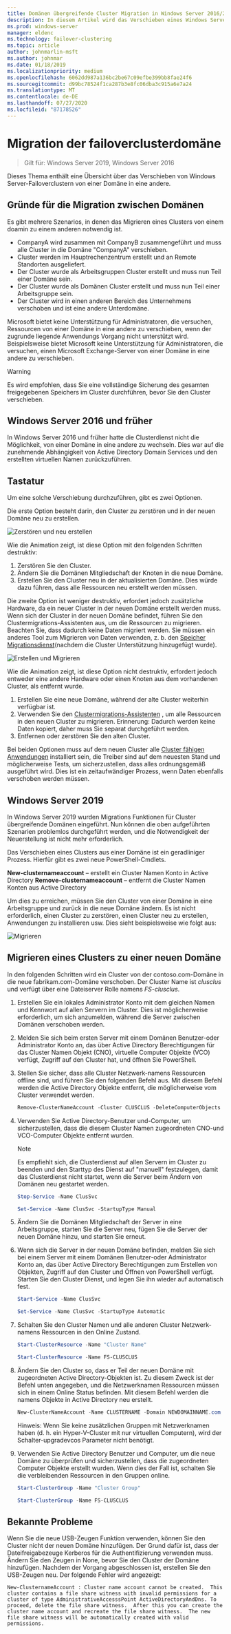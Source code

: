 ```yaml
---
title: Domänen übergreifende Cluster Migration in Windows Server 2016/2019
description: In diesem Artikel wird das Verschieben eines Windows Server 2019-Clusters von einer Domäne in eine andere beschrieben.
ms.prod: windows-server
manager: eldenc
ms.technology: failover-clustering
ms.topic: article
author: johnmarlin-msft
ms.author: johnmar
ms.date: 01/18/2019
ms.localizationpriority: medium
ms.openlocfilehash: 6062dd987a136bc2be67c09efbe399bb8fae24f6
ms.sourcegitcommit: d99bc78524f1ca287b3e8fc06dba3c915a6e7a24
ms.translationtype: MT
ms.contentlocale: de-DE
ms.lasthandoff: 07/27/2020
ms.locfileid: "87178526"
---
```

# <a name="failover-cluster-domain-migration"></a>Migration der failoverclusterdomäne

> Gilt für: Windows Server 2019, Windows Server 2016

Dieses Thema enthält eine Übersicht über das Verschieben von Windows Server-Failoverclustern von einer Domäne in eine andere.

## <a name="why-migrate-between-domains"></a>Gründe für die Migration zwischen Domänen

Es gibt mehrere Szenarios, in denen das Migrieren eines Clusters von einem doamin zu einem anderen notwendig ist.

- CompanyA wird zusammen mit CompanyB zusammengeführt und muss alle Cluster in die Domäne "CompanyA" verschieben.
- Cluster werden im Hauptrechenzentrum erstellt und an Remote Standorten ausgeliefert.
- Der Cluster wurde als Arbeitsgruppen Cluster erstellt und muss nun Teil einer Domäne sein.
- Der Cluster wurde als Domänen Cluster erstellt und muss nun Teil einer Arbeitsgruppe sein.
- Der Cluster wird in einen anderen Bereich des Unternehmens verschoben und ist eine andere Unterdomäne.

Microsoft bietet keine Unterstützung für Administratoren, die versuchen, Ressourcen von einer Domäne in eine andere zu verschieben, wenn der zugrunde liegende Anwendungs Vorgang nicht unterstützt wird. Beispielsweise bietet Microsoft keine Unterstützung für Administratoren, die versuchen, einen Microsoft Exchange-Server von einer Domäne in eine andere zu verschieben.

   > [!WARNING]
   > Es wird empfohlen, dass Sie eine vollständige Sicherung des gesamten freigegebenen Speichers im Cluster durchführen, bevor Sie den Cluster verschieben.

## <a name="windows-server-2016-and-earlier"></a>Windows Server 2016 und früher

In Windows Server 2016 und früher hatte die Clusterdienst nicht die Möglichkeit, von einer Domäne in eine andere zu wechseln.  Dies war auf die zunehmende Abhängigkeit von Active Directory Domain Services und den erstellten virtuellen Namen zurückzuführen.

## <a name="options"></a>Tastatur

Um eine solche Verschiebung durchzuführen, gibt es zwei Optionen.

Die erste Option besteht darin, den Cluster zu zerstören und in der neuen Domäne neu zu erstellen.

![Zerstören und neu erstellen](media/Cross-Domain-Cluster-Migration/Cross-Cluster-Domain-Migration-1.gif)

Wie die Animation zeigt, ist diese Option mit den folgenden Schritten destruktiv:

1. Zerstören Sie den Cluster.
2. Ändern Sie die Domänen Mitgliedschaft der Knoten in die neue Domäne.
3. Erstellen Sie den Cluster neu in der aktualisierten Domäne.  Dies würde dazu führen, dass alle Ressourcen neu erstellt werden müssen.

Die zweite Option ist weniger destruktiv, erfordert jedoch zusätzliche Hardware, da ein neuer Cluster in der neuen Domäne erstellt werden muss.  Wenn sich der Cluster in der neuen Domäne befindet, führen Sie den Clustermigrations-Assistenten aus, um die Ressourcen zu migrieren. Beachten Sie, dass dadurch keine Daten migriert werden. Sie müssen ein anderes Tool zum Migrieren von Daten verwenden, z. b. den [Speicher Migrationsdienst](../storage/storage-migration-service/overview.md)(nachdem die Cluster Unterstützung hinzugefügt wurde).

![Erstellen und Migrieren](media/Cross-Domain-Cluster-Migration/Cross-Cluster-Domain-Migration-2.gif)

Wie die Animation zeigt, ist diese Option nicht destruktiv, erfordert jedoch entweder eine andere Hardware oder einen Knoten aus dem vorhandenen Cluster, als entfernt wurde.

1. Erstellen Sie eine neue Domäne, während der alte Cluster weiterhin verfügbar ist.
2. Verwenden Sie den [Clustermigrations-Assistenten](/previous-versions/windows/it-pro/windows-server-2008-R2-and-2008/cc754481(v=ws.10)) , um alle Ressourcen in den neuen Cluster zu migrieren. Erinnerung: Dadurch werden keine Daten kopiert, daher muss Sie separat durchgeführt werden.
3. Entfernen oder zerstören Sie den alten Cluster.

Bei beiden Optionen muss auf dem neuen Cluster alle [Cluster fähigen Anwendungen](https://technet.microsoft.com/aa369082(v=vs.90)) installiert sein, die Treiber sind auf dem neuesten Stand und möglicherweise Tests, um sicherzustellen, dass alles ordnungsgemäß ausgeführt wird.  Dies ist ein zeitaufwändiger Prozess, wenn Daten ebenfalls verschoben werden müssen.

## <a name="windows-server-2019"></a>Windows Server 2019

In Windows Server 2019 wurden Migrations Funktionen für Cluster übergreifende Domänen eingeführt.  Nun können die oben aufgeführten Szenarien problemlos durchgeführt werden, und die Notwendigkeit der Neuerstellung ist nicht mehr erforderlich.

Das Verschieben eines Clusters aus einer Domäne ist ein geradliniger Prozess. Hierfür gibt es zwei neue PowerShell-Cmdlets.

**New-clusternameaccount** – erstellt ein Cluster Namen Konto in Active Directory **Remove-clusternameaccount** – entfernt die Cluster Namen Konten aus Active Directory

Um dies zu erreichen, müssen Sie den Cluster von einer Domäne in eine Arbeitsgruppe und zurück in die neue Domäne ändern.  Es ist nicht erforderlich, einen Cluster zu zerstören, einen Cluster neu zu erstellen, Anwendungen zu installieren usw. Dies sieht beispielsweise wie folgt aus:

![Migrieren](media/Cross-Domain-Cluster-Migration/Cross-Cluster-Domain-Migration-3.gif)

## <a name="migrating-a-cluster-to-a-new-domain"></a>Migrieren eines Clusters zu einer neuen Domäne

In den folgenden Schritten wird ein Cluster von der contoso.com-Domäne in die neue fabrikam.com-Domäne verschoben.  Der Cluster Name ist *clusclus* und verfügt über eine Dateiserver Rolle namens *FS-clusclus*.

1. Erstellen Sie ein lokales Administrator Konto mit dem gleichen Namen und Kennwort auf allen Servern im Cluster.  Dies ist möglicherweise erforderlich, um sich anzumelden, während die Server zwischen Domänen verschoben werden.
2. Melden Sie sich beim ersten Server mit einem Domänen Benutzer-oder Administrator Konto an, das über Active Directory Berechtigungen für das Cluster Namen Objekt (CNO), virtuelle Computer Objekte (VCO) verfügt, Zugriff auf den Cluster hat, und öffnen Sie PowerShell.
3. Stellen Sie sicher, dass alle Cluster Netzwerk-namens Ressourcen offline sind, und führen Sie den folgenden Befehl aus.  Mit diesem Befehl werden die Active Directory Objekte entfernt, die möglicherweise vom Cluster verwendet werden.

   ```PowerShell
   Remove-ClusterNameAccount -Cluster CLUSCLUS -DeleteComputerObjects
   ```
4. Verwenden Sie Active Directory-Benutzer und-Computer, um sicherzustellen, dass die diesem Cluster Namen zugeordneten CNO-und VCO-Computer Objekte entfernt wurden.

   > [!NOTE]
   > Es empfiehlt sich, die Clusterdienst auf allen Servern im Cluster zu beenden und den Starttyp des Dienst auf "manuell" festzulegen, damit das Clusterdienst nicht startet, wenn die Server beim Ändern von Domänen neu gestartet werden.

   ```PowerShell
   Stop-Service -Name ClusSvc

   Set-Service -Name ClusSvc -StartupType Manual
   ```

5. Ändern Sie die Domänen Mitgliedschaft der Server in eine Arbeitsgruppe, starten Sie die Server neu, fügen Sie die Server der neuen Domäne hinzu, und starten Sie erneut.
6. Wenn sich die Server in der neuen Domäne befinden, melden Sie sich bei einem Server mit einem Domänen Benutzer-oder Administrator Konto an, das über Active Directory Berechtigungen zum Erstellen von Objekten, Zugriff auf den Cluster und Öffnen von PowerShell verfügt. Starten Sie den Cluster Dienst, und legen Sie ihn wieder auf automatisch fest.

   ```PowerShell
   Start-Service -Name ClusSvc

   Set-Service -Name ClusSvc -StartupType Automatic
   ```
7. Schalten Sie den Cluster Namen und alle anderen Cluster Netzwerk-namens Ressourcen in den Online Zustand.

   ```PowerShell
   Start-ClusterResource -Name "Cluster Name"

   Start-ClusterResource -Name FS-CLUSCLUS
   ```

8. Ändern Sie den Cluster so, dass er Teil der neuen Domäne mit zugeordneten Active Directory-Objekten ist. Zu diesem Zweck ist der Befehl unten angegeben, und die Netzwerknamen Ressourcen müssen sich in einem Online Status befinden.  Mit diesem Befehl werden die namens Objekte in Active Directory neu erstellt.

   ```PowerShell
   New-ClusterNameAccount -Name CLUSTERNAME -Domain NEWDOMAINNAME.com -UpgradeVCOs
   ```

    Hinweis: Wenn Sie keine zusätzlichen Gruppen mit Netzwerknamen haben (d. h. ein Hyper-V-Cluster mit nur virtuellen Computern), wird der Schalter-upgradevcos Parameter nicht benötigt.

9. Verwenden Sie Active Directory Benutzer und Computer, um die neue Domäne zu überprüfen und sicherzustellen, dass die zugeordneten Computer Objekte erstellt wurden. Wenn dies der Fall ist, schalten Sie die verbleibenden Ressourcen in den Gruppen online.

   ```PowerShell
   Start-ClusterGroup -Name "Cluster Group"

   Start-ClusterGroup -Name FS-CLUSCLUS
   ```

## <a name="known-issues"></a>Bekannte Probleme

Wenn Sie die neue USB-Zeugen Funktion verwenden, können Sie den Cluster nicht der neuen Domäne hinzufügen.  Der Grund dafür ist, dass der Dateifreigabezeuge Kerberos für die Authentifizierung verwenden muss.  Ändern Sie den Zeugen in None, bevor Sie den Cluster der Domäne hinzufügen.  Nachdem der Vorgang abgeschlossen ist, erstellen Sie den USB-Zeugen neu.  Der folgende Fehler wird angezeigt:

```
New-ClusternameAccount : Cluster name account cannot be created.  This cluster contains a file share witness with invalid permissions for a cluster of type AdministrativeAccesssPoint ActiveDirectoryAndDns. To proceed, delete the file share witness.  After this you can create the cluster name account and recreate the file share witness.  The new file share witness will be automatically created with valid permissions.
```

